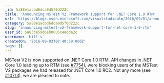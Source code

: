 ```yaml
---
_id: 5a88e1acbd6dca0d5f0d222c
title: 'Announcing MSTest V2 Framework support for .NET Core 1.0 RTM'
url: 'https://blogs.msdn.microsoft.com/visualstudioalm/2016/09/01/announcing-mstest-v2-framework-support-for-net-core-1-0-rtm/'
category: 5a88e1acbd6dca0d5f0d222c
slug: 'announcing-mstest-v2-framework-support-for-net-core-1-0-rtm'
user_id: 5a83ce59d6eb0005c4ecda2c
username: 'bill-s'
createdOn: '2016-09-03T07:40:39.000Z'
tags: []
---
```


MSTest V2 is now supported on .NET Core 1.0 RTM. API changes in .NET Core 1.0 leading up to RTM (see <a href="https://github.com/dotnet/corefx/issues/7754">#7754</a>), were blocking users of the MSTest V2 packages we had released for .NET Core 1.0 RC2. Not any more (see <a href="https://github.com/dotnet/corefx/issues/10713">#10713</a>), we are pleased to note.
